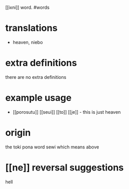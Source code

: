 [[ixni]] word.
#words
# translations
- heaven, niebo
# extra definitions
there are no extra definitions
# example usage
- [[porosutu]] [[seui]] [[to]] [[je]] - this is just heaven
# origin
the toki pona word sewi which means above
# [[ne]] reversal suggestions 
hell